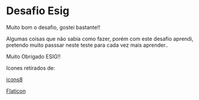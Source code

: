# Desafio Esig

Muito bom o desafio, gostei bastante!!

Algumas coisas que não sabia como fazer, porém com este desafio aprendi, pretendo muito passsar neste teste para cada vez mais aprender..

Muito Obrigado ESIG!!

Icones retirados de:

[icons8](https://icons8.com.br/icons/set/monitor-olho)

[Flaticon](https://www.flaticon.com/free-icon/folder_1333574#term=upload%20document&page=1&position=36)
